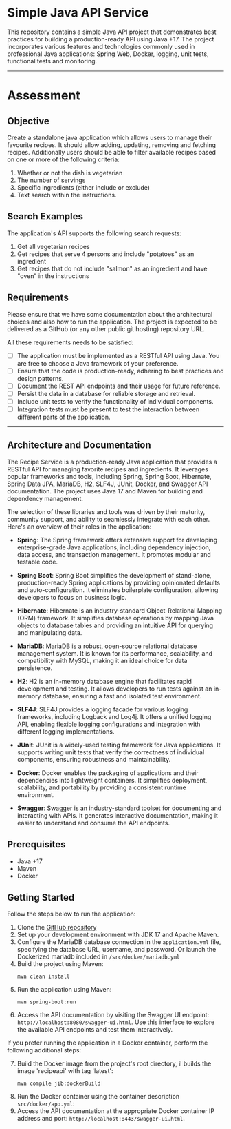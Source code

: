 # Simple Java API Service

This repository contains a simple Java API project that demonstrates best practices for building a production-ready API using Java +17. The project incorporates various features and technologies commonly used in professional Java applications: Spring Web, Docker, logging, unit tests, functional tests and monitoring.

---
# Assessment
## Objective
Create a standalone java application which allows users to manage their favourite recipes. It should allow adding, updating, removing and fetching recipes. Additionally users should be able to filter available recipes based on one or more of the following criteria:

1. Whether or not the dish is vegetarian
2. The number of servings
3. Specific ingredients (either include or exclude)
4. Text search within the instructions.

## Search Examples
The application's API supports the following search requests:

1. Get all vegetarian recipes
2. Get recipes that serve 4 persons and include "potatoes" as an ingredient
3. Get recipes that do not include "salmon" as an ingredient and have "oven" in the instructions

## Requirements

Please ensure that we have some documentation about the architectural choices and also how to run the application. The project is expected to be delivered as a GitHub (or any other public git hosting) repository URL.

All these requirements needs to be satisfied:

- [ ] The application must be implemented as a RESTful API using Java. You are free to choose a Java framework of your preference.
- [ ] Ensure that the code is production-ready, adhering to best practices and design patterns.
- [ ] Document the REST API endpoints and their usage for future reference.
- [ ] Persist the data in a database for reliable storage and retrieval.
- [ ] Include unit tests to verify the functionality of individual components.
- [ ] Integration tests must be present to test the interaction between different parts of the application.

---

## Architecture and Documentation
The Recipe Service is a production-ready Java application that provides a RESTful API for managing favorite recipes and ingredients. It leverages popular frameworks and tools, including Spring, Spring Boot, Hibernate, Spring Data JPA, MariaDB, H2, SLF4J, JUnit, Docker, and Swagger API documentation. The project uses Java 17 and Maven for building and dependency management.

The selection of these libraries and tools was driven by their maturity, community support, and ability to seamlessly integrate with each other. Here's an overview of their roles in the application:

- **Spring**: The Spring framework offers extensive support for developing enterprise-grade Java applications, including dependency injection, data access, and transaction management. It promotes modular and testable code.

- **Spring Boot**: Spring Boot simplifies the development of stand-alone, production-ready Spring applications by providing opinionated defaults and auto-configuration. It eliminates boilerplate configuration, allowing developers to focus on business logic.

- **Hibernate**: Hibernate is an industry-standard Object-Relational Mapping (ORM) framework. It simplifies database operations by mapping Java objects to database tables and providing an intuitive API for querying and manipulating data.

- **MariaDB**: MariaDB is a robust, open-source relational database management system. It is known for its performance, scalability, and compatibility with MySQL, making it an ideal choice for data persistence.

- **H2**: H2 is an in-memory database engine that facilitates rapid development and testing. It allows developers to run tests against an in-memory database, ensuring a fast and isolated test environment.

- **SLF4J**: SLF4J provides a logging facade for various logging frameworks, including Logback and Log4j. It offers a unified logging API, enabling flexible logging configurations and integration with different logging implementations.

- **JUnit**: JUnit is a widely-used testing framework for Java applications. It supports writing unit tests that verify the correctness of individual components, ensuring robustness and maintainability.

- **Docker**: Docker enables the packaging of applications and their dependencies into lightweight containers. It simplifies deployment, scalability, and portability by providing a consistent runtime environment.

- **Swagger**: Swagger is an industry-standard toolset for documenting and interacting with APIs. It generates interactive documentation, making it easier to understand and consume the API endpoints.

## Prerequisites
- Java +17
- Maven
- Docker

## Getting Started

Follow the steps below to run the application:

1. Clone the [GitHub repository](https://github.com/parolaraul/simple-java-api)
2. Set up your development environment with JDK 17 and Apache Maven.
3. Configure the MariaDB database connection in the `application.yml` file, specifying the database URL, username, and password. Or launch the Dockerized mariadb included in `/src/docker/mariadb.yml`
4. Build the project using Maven:
   ```shell
   mvn clean install
   ```
5. Run the application using Maven:
   ```shell
   mvn spring-boot:run
   ```
6. Access the API documentation by visiting the Swagger UI endpoint: `http://localhost:8080/swagger-ui.html`. Use this interface to explore the available API endpoints and test them interactively.

If you prefer running the application in a Docker container, perform the following additional steps:

7. Build the Docker image from the project's root directory, il builds the image 'recipeapi' with tag 'latest':
   ```shell
   mvn compile jib:dockerBuild
   ```
8. Run the Docker container using the container description `src/docker/app.yml`:
9. Access the API documentation at the appropriate Docker container IP address and port: `http://localhost:8443/swagger-ui.html`.

